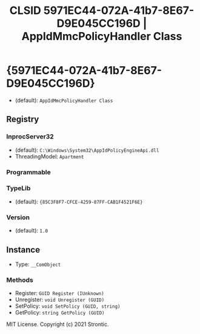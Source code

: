 ﻿---
title: "CLSID 5971EC44-072A-41b7-8E67-D9E045CC196D | AppIdMmcPolicyHandler Class"
excerpt: What is COM-Object CLSID 5971EC44-072A-41b7-8E67-D9E045CC196D?
---

# {5971EC44-072A-41b7-8E67-D9E045CC196D}

* (default): `AppIdMmcPolicyHandler Class`

## Registry


### InprocServer32

* (default): `C:\Windows\System32\AppIdPolicyEngineApi.dll`
* ThreadingModel: `Apartment`

### Programmable


### TypeLib

* (default): `{85C3F8F7-CFCE-4259-87FF-CAB1F4521F6E}`

### Version

* (default): `1.0`

## Instance

* Type: `__ComObject`

### Methods

* Register: `GUID Register (IUnknown)`
* Unregister: `void Unregister (GUID)`
* SetPolicy: `void SetPolicy (GUID, string)`
* GetPolicy: `string GetPolicy (GUID)`

MIT License. Copyright (c) 2021 Strontic.



